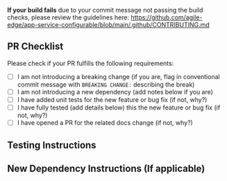 <!-- Expected Commit Message Description (imported automatically by GitHub) -->
<!-- Must conform to [conventional commits guidelines](https://github.com/agile-edge/app-service-configurable/blob/main/.github/CONTRIBUTING.md) -->
<!-- Expected Commit message must contain Closes/Fixes #IssueNumber statement when there is a related issue -->

<!-- Add additional detailed description of need for change if no related issue -->

**If your build fails**  due to your commit message not passing the build checks, please review the guidelines here: https://github.com/agile-edge/app-service-configurable/blob/main/.github/CONTRIBUTING.md

## PR Checklist
Please check if your PR fulfills the following requirements:

- [ ] I am not introducing a breaking change (if you are, flag in conventional commit message with `BREAKING CHANGE:` describing the break)
- [ ] I am not introducing a new dependency (add notes below if you are)
- [ ] I have added unit tests for the new feature or bug fix (if not, why?)
- [ ] I have fully tested (add details below) this the new feature or bug fix (if not, why?)
- [ ] I have opened a PR for the related docs change (if not, why?)
  <link to docs PR>

## Testing Instructions
<!-- How can the reviewers test your change? -->

## New Dependency Instructions (If applicable)
<!-- Please follow [vetting instructions](https://wiki.agile-edge.org/display/FA/Vetting+Process+for+3rd+Party+Dependencies) and place results here -->
